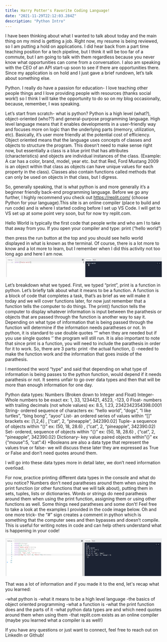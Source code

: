 ```yaml
---
title: Harry Potter's Favorite Coding Language! 
date: "2021-11-29T22:12:03.284Z"
description: "Python Intro"
---
```

I have been thinking about what I wanted to talk about today and the main thing on my mind is getting a job. Right now, my resume is being reviewed, so I am putting a hold on applications. I did hear back from a part time teaching position for a tech pipeline, but I think it will be too far of a commute, but I am going to talk with them regardless because you never know what opportunities can come from a conversation. I also am speaking with the CEO of an API start-up soon to see if there are opportunities there. Since my application is on hold and I just gave a brief rundown, let’s talk about something else.

Python. 
I really do have a passion for education- I love teaching other people things and I love providing people with resources (thanks social work!) so I think I will take the opportunity to do so on my blog occasionally, because, remember, I was speaking. 

Let’s start from scratch- what is python? Python is a high level (what?), object-oriented (who??) and general-purpose programming language. High level language means that it enables developments in a user-friendly way and focuses more on logic than the underlying parts (memory, utilization, etc). Basically, it’s user more friendly at the potential cost of efficiency. Object oriented means that the language uses concepts of classes and objects to structure the program. This doesn’t need to make sense right now, but essentially a class is a blue print that has attributes (characteristics) and objects are individual instances of the class. (Example: A car has a color, brand, model, year etc. but that Red, Ford Mustang 2009 is an object within that class as objects can have unique values for each property in the class). Classes also contain functions called methods that can only be used on objects in that class, but I digress. 

So, generally speaking, that is what python is and more generally it’s a beginner friendly back-end programming language. 
Before we go any further, I highly recommend you check out https://replit.com/  (choose Python for your language).This site is an online compiler (place to build and run code) and is where I started coding before I set up VS Code. I will get to VS set up at some point very soon, but for now try replit.com.

Hello World is typically the first code that people write and who am I to take that away from you. If you open your compiler and type:
print (“hello world”) 

then press the run button at the top and you should see hello world displayed in what is known as the terminal. 
Of course, there is a lot more to know and a lot more to learn, but I remember when I did this activity not too long ago and here I am now. 
!["test"](./hello_world.png)

Let’s breakdown what we typed. First, we typed “print”, print is a function in python. Let’s briefly talk about what it means to be a function. A function is a block of code that completes a task, that’s as brief as we will make it today and we will cover functions later, for now just remember that a function tells the computer to do things. The print() function tells the computer to display whatever information is input between the parathesis or objects that are passed through the function is another way to say it. Depending on what type of information that is being passed through the function will determine if the information needs paratheses or not. In python, it is standard to use double quotes “” when they are needed but if you use single quotes ‘’ the program will still run. It is also important to note that since print is a function, you will need to include the parathesis in order for it to work. 
So, there are 3 parts: print -the actual function, () -needed to make the function work and the information that goes inside of the parathesis. 

I mentioned the word “type” and said that depending on what type of information is being passes to the python function, would depend if it needs parathesis or not. It seems unfair to go over data types and then that will be more than enough information for one day. 

Python data types: 
Numbers (Broken down to Integer and Float)
Integer- Whole numbers to be exact ex: 1, 33, 1234421, 4523, -123, 0
Float- numbers with trailing decimals (not whole values) ex: 8.5, 1.23, 2342342354398.0001
String- ordered sequence of characters ex: “hello world”, “dogs”, “I like turtles”, “bing bong”, “ayoo”
List- an ordered series of values within “[]” brackets ex: [1,2,4] , [“cat”, 2, “pineapple”, 342390.02]
Tuple- a sequence of objects within “()”  ex: (50, 18, 28.6) , (“cat”, 2, “pineapple”, 342390.02)
Set- ordered, sequence of objects within “{}” ex: {50, 18, 28.6} , {“cat”, 2, “pineapple”, 342390.02}
Dictionary- key value paired objects within”{}” ex {“mouse”:5, “cat”:4} 
*Booleans are also a data type that represent the values true or false- we will discuss these later they are expressed as True or False and don't need quotes around them.

I will go into these data types more in detail later, we don’t need information overload. 

For now, practice printing different data types in the console and what do you notice? Numbers don’t need paratheses around them when using the print function (or other functions that we will talk about), putting them in sets, tuples, lists or dictionaries. Words or strings do need parathesis around them when using the print function, assigning them or using other functions as well. 
Some things need paratheses and some don’t! Feel free to take a look at the examples I provided in the code image below. Oh and one more trick- the “#” sign creates a comment in python which is something that the computer sees and then bypasses and doesn’t compile. This is useful for writing notes in code and can help others understand what is happening in your code! 

!["data"](./data_types.png)


That was a lot of information and if you made it to the end, let's recap what you learned:

-what python is
-what it means to be a high level language
-the basics of object oriented programming
-what a function is
-what the print function does and the parts of it
-what python data types are and which need quotes around them when using them
-that replit.com exists as an online compiler (maybe you learned what a compiler is as well!)


If you have any questions or just want to connect, feel free to reach out on LinkedIn or Github! 

